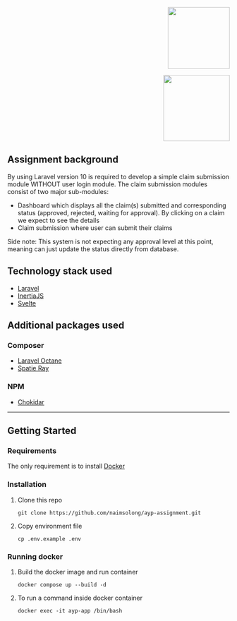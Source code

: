 <p  align="right">
<a  href="https://ayp-group.com/"  target="_blank"><img  src="https://media.licdn.com/dms/image/C560BAQG3LseHRrTLdQ/company-logo_200_200/0/1611567176258?e=2147483647&v=beta&t=pNnzj5v1870TJpsS0oWNo0PtKMbxqFmRmOGI14740pk"  width="140"></a></p>
<p  align="right"><a  href="https://laravel.com"  target="_blank"><img  src="https://raw.githubusercontent.com/laravel/art/master/logo-lockup/5%20SVG/2%20CMYK/1%20Full%20Color/laravel-logolockup-cmyk-red.svg"  width="150"></a>
</p>

## Assignment background

By using Laravel version 10 is required to develop a simple claim submission module
WITHOUT user login module. The claim submission modules consist of two major sub-modules:

- Dashboard which displays all the claim(s) submitted and corresponding
status (approved, rejected, waiting for approval). By clicking on a claim we
expect to see the details
- Claim submission where user can submit their claims

Side note: This system is not expecting any approval level at this point, meaning can just update the status directly from database.

## Technology stack used

- [Laravel](https://laravel.com)
- [InertiaJS](https://inertiajs.com/)
- [Svelte](https://svelte.dev/)

## Additional packages used

### Composer

- [Laravel Octane](https://laravel.com/docs/10.x/octane)
- [Spatie Ray](https://spatie.be/docs/ray/v1/introduction)

### NPM

- [Chokidar](https://github.com/paulmillr/chokidar)
---
## Getting Started

### Requirements

The only requirement is to install [Docker](https://docs.docker.com/)

### Installation

1. Clone this repo
    ```
    git clone https://github.com/naimsolong/ayp-assignment.git
    ```

2. Copy environment file
    ```
    cp .env.example .env
    ```

### Running docker

1. Build the docker image and run container
    ```
    docker compose up --build -d
    ```

2. To run a command inside docker container
    ```
    docker exec -it ayp-app /bin/bash
    ```
